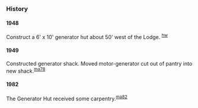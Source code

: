 
### History

#### 1948

Construct a 6' x 10' generator hut about 50' west of the Lodge. <sup>[hw][]</sup>

#### 1949

Constructed generator shack. Moved motor-generator cut out of pantry into new shack.<sup>[ma78][]</sup>

#### 1982

The Generator Hut received some carpentry.<sup>[ma82][]</sup>


[hw]: History-Walt "Meany History, by Walt Little"
[ma78]: Mountaineer-Annual#1978
[ma82]: Mountaineer-Annual#1982
